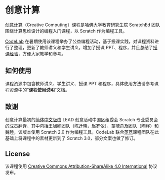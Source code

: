 # 创意计算
[创意计算](http://scratched.gse.harvard.edu/guide/)（Creative Computing）课程是哈佛大学教育研究生院 ScratchEd 团队围绕计算思维设计的编程入门课程，以 Scratch 作为编程工具。

[CodeLab](https://www.codelab.club/) 在暑期使用该课程举办了公益编程活动，基于授课实践，对课程资料进行了整理，更新了教师讲义和学生讲义，增加了授课 PPT、程序，并且总结了[授课经验](https://www.codelab.club/blog/2020/10/15/创意计算授课实践与总结)，方便大家教学和参考。

## 如何使用
课程资源中包含教师讲义、学生讲义、授课 PPT 和程序，具体使用方法请参考课程资源中的“**课程使用说明**”文档。

## 致谢
创意计算最初的[简体中文版](http://cccgchinese.mystrikingly.com/)由 LEAD 创意活动中国区组委会 Scratch 专业委员会的成员翻译，其中包括王旭卿团队（陈迁晓，赵罗依），童毓舟及团队（陶烨）和魏睦，该版本使用 Scratch 2.0 作为编程工具。CodeLab 联合[英荔](https://longan.link/)课程团队在此基础上将课程中的素材更新到了 Scratch 3.0，部分文案也做了修订。

## License
该课程使用 [Creative Commons Attribution-ShareAlike 4.0 International](https://creativecommons.org/licenses/by-sa/4.0/) 协议发布。
